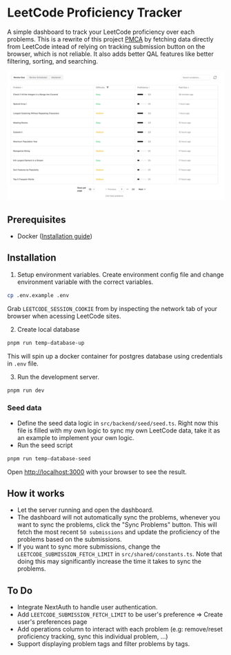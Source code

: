 # LeetCode Proficiency Tracker

A simple dashboard to track your LeetCode proficiency over each problems. This is a rewrite of this project [PMCA](https://github.com/HaolinZhong/PMCA) by fetching data directly from LeetCode intead of relying on tracking submission button on the browser, which is not reliable. It also adds better QAL features like better filtering, sorting, and searching.

<img src="/public/screenshot.png"/>

## Prerequisites

- Docker ([Installation guide](https://docs.docker.com/get-started/))

## Installation

1. Setup environment variables.
   Create environment config file and change environment variable with the correct variables.

```sh
cp .env.example .env
```

Grab `LEETCODE_SESSION_COOKIE` from by inspecting the network tab of your browser when acessing LeetCode sites.

2. Create local database
```sh
pnpm run temp-database-up
```
This will spin up a docker container for postgres database using credentials in `.env` file.

3. Run the development server.

```sh
pnpm run dev
```

### Seed data
- Define the seed data logic in `src/backend/seed/seed.ts`. Right now this file is filled with my own logic to sync my own LeetCode data, take it as an example to implement your own logic.
- Run the seed script
```sh
pnpm run temp-database-seed
```


Open [http://localhost:3000](http://localhost:3000) with your browser to see the result.

## How it works
- Let the server running and open the dashboard.
- The dashboard will not automatically sync the problems, whenever you want to sync the problems, click the "Sync Problems" button. This will fetch the most recent `50 submissions` and update the proficiency of the problems based on the submissions.
- If you want to sync more submissions, change the `LEETCODE_SUBMISSION_FETCH_LIMIT` in `src/shared/constants.ts`. Note that doing this may significantly increase the time it takes to sync the problems.

## To Do
- Integrate NextAuth to handle user authentication.
- Add `LEETCODE_SUBMISSION_FETCH_LIMIT` to be user's preference => Create user's preferences page
- Add operations column to interact with each problem (e.g: remove/reset proficiency tracking, sync this individual problem, ...)
- Support displaying problem tags and filter problems by tags.